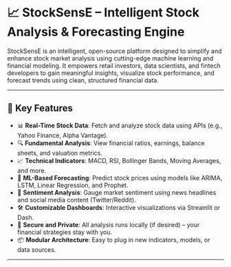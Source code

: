 # 📈 StockSensE – Intelligent Stock Analysis & Forecasting Engine

StockSensE is an intelligent, open-source platform designed to simplify and enhance stock market analysis using cutting-edge machine learning and financial modeling. It empowers retail investors, data scientists, and fintech developers to gain meaningful insights, visualize stock performance, and forecast trends using clean, structured financial data.

---

## 🌟 Key Features

- 📊 **Real-Time Stock Data**: Fetch and analyze stock data using APIs (e.g., Yahoo Finance, Alpha Vantage).
- 🔍 **Fundamental Analysis**: View financial ratios, earnings, balance sheets, and valuation metrics.
- 📈 **Technical Indicators**: MACD, RSI, Bollinger Bands, Moving Averages, and more.
- 🤖 **ML-Based Forecasting**: Predict stock prices using models like ARIMA, LSTM, Linear Regression, and Prophet.
- 🧠 **Sentiment Analysis**: Gauge market sentiment using news headlines and social media content (Twitter/Reddit).
- 🛠️ **Customizable Dashboards**: Interactive visualizations via Streamlit or Dash.
- 🔐 **Secure and Private**: All analysis runs locally (if desired) – your financial strategies stay with you.
- 📦 **Modular Architecture**: Easy to plug in new indicators, models, or data sources.

---
